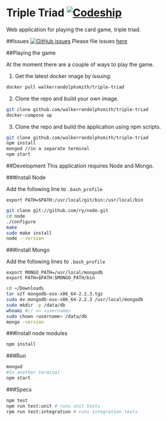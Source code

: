# Triple Triad [![Codeship][ci-badge]][ci]

Web application for playing the card game, triple triad.

##Issues [![GitHub issues][issues-badge]][issues]
Please file issues [here][issues]

##Playing the game

At the moment there are a couple of ways to play the game.

1. Get the latest docker image by issuing: 
```bash
docker pull walkerrandolphsmith/triple-triad
```
2. Clone the repo and build your own image.
```bash
git clone github.com/walkerrandolphsmith/triple-triad
docker-compose up
```
3. Clone the repo and build the application using npm scripts.
```bash
git clone github.com/walkerrandolphsmith/triple-triad
npm install
mongod //in a separate terminal
npm start
```


##Development
This application requires Node and Mongo.

###Install Node

Add the following line to `.bash_profile`

```
export PATH=$PATH:/usr/local/git/bin:/usr/local/bin
```

```bash
git clone git://github.com/ry/node.git
cd node
./configure
make
sudo make install
node --version
```

###Install Mongo

Add the following lines to `.bash_profile`

```
export MONGO_PATH=/usr/local/mongodb
export PATH=$PATH:$MONGO_PATH/bin
```

```bash
cd ~/Downloads
tar xzf mongodb-osx-x86_64-2.2.3.tgz
sudo mv mongodb-osx-x86_64-2.2.3 /usr/local/mongodb
sudo mkdir -p /data/db
whoami #// => <username>
sudo chown <username> /data/db
mongo -version
```

###Install node modules
```bash
npm install
```

###Run
```bash
mongod
#In another terminal
npm start
```

###Specs
```bash
npm test
npm run test:unit # runs unit tests
rpm run test:integration # runs integration tests
```


[ci]: http://img.shields.io/codeship/7a0d0880-b10c-0133-3c40-7ee430441c87.svg?style=flat-square
[ci]: https://codeship.com/projects/7a0d0880-b10c-0133-3c40-7ee430441c87/status?branch=master
[ci-badge]: http://img.shields.io/codeship/7a0d0880-b10c-0133-3c40-7ee430441c87.svg?style=flat-square
  
[issues]: https://img.shields.io/github/issues/walkerrandolphsmith/triple-triad.svg?style=flat-square
[issues]: https://github.com/walkerrandolphsmith/triple-triad/issues
[issues-badge]: https://img.shields.io/github/issues/walkerrandolphsmith/triple-triad.svg?style=flat-square
